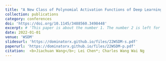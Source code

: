 ```yaml
---
title: "A New Class of Polynomial Activation Functions of Deep Learning for Precipitation Forecasting"
collection: publications
category: conferences
doi: 'https://doi.org/10.1145/3488560.3498448'
excerpt: # 'This paper is about the number 1. The number 2 is left for future work.'
date: 2022-01-01
venue: 'WSDM'
slidesurl: 'https://dominatorx.github.io/files/22WSDM-s.pdf'
paperurl: 'https://dominatorx.github.io/files/22WSDM-p.pdf'
citation:  <b>Jiachuan Wang</b>; Lei Chen*; Charles Wang Wai Ng
---
```

